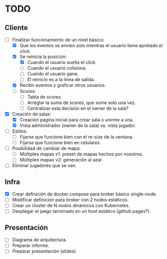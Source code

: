 # TODO

## Cliente

- [ ] Finalizar funcionamiento de un nivel básico:
  - [x] Que los eventos se envíen solo mientras el usuario tiene apretado el click.
  - [x] Se reinicia la posición:
    - [x] Cuando el usuario suelta el click.
    - [ ] Cuando el usuario colisiona.
    - [ ] Cuando el usuario gana.
    - [ ] El reinicio es a la linea de salida.
  - [x] Recibir eventos y graficar otros usuarios.
  - [ ] Scores:
    - [ ] Tabla de scores.
    - [ ] Arreglar la suma de scores, que sume solo una vez.
    - [ ] Centralizar esta decisión en el owner de la sala?
- [x] Creación de salas:
  - [x] Creación página inicial para crear sala o unirme a una.
  - [x] Vista administrador (owner de la sala) vs. vista jugador.
- [ ] Estilos:
  - [ ] Fijarse que funcione bien con el re-size de la ventana.
  - [ ] Fijarse que funcione bien en celulares.
- [ ] Posibilidad de cambiar de mapa:
  - [ ] Múltiples mapas v1: preset de mapas hechos por nosotros.
  - [ ] Múltiples mapas v2: generación al azar.
- [ ] Eliminar jugadores que se van.

## Infra

- [x] Crear definición de docker compose para broker básico single-node.
- [ ] Modificar definición para broker con 2 nodos estáticos.
- [ ] Crear un cluster de N nodos dinámicos con Kubernetes.
- [ ] Desplegar el juego terminado en un host estático (github pages?).

## Presentación

- [ ] Diagrama de arquitectura.
- [ ] Preparar informe.
- [ ] Preparar presentación (slides).
